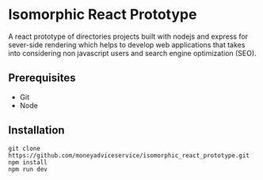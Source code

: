 # Isomorphic React Prototype

A react prototype of directories projects built with nodejs and express for sever-side rendering which helps to develop web applications that takes into considering non javascript users and search engine optimization (SEO). 

## Prerequisites

- Git
- Node

## Installation

    git clone https://github.com/moneyadviceservice/isomorphic_react_prototype.git
    npm install
    npm run dev